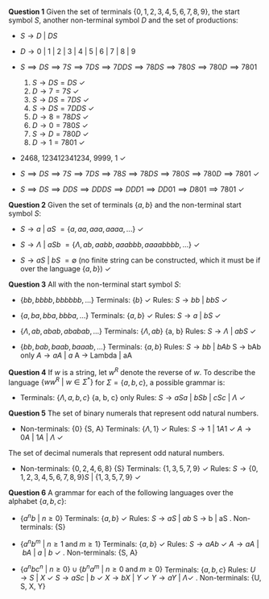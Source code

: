 **Question 1**
Given the set of terminals $\{0, 1, 2, 3, 4, 5, 6, 7, 8, 9\}$, the start symbol $S$, another non-terminal symbol $D$ and the set of productions:
- $S \rightarrow D\:|\:DS$
- $D \rightarrow 0\:|\:1\:|\:2\:|\:3\:|\:4\:|\:5\:|\:6\:|\:7\:|\:8\:|\:9$

- $S \implies DS \implies 7S \implies 7DS \implies 7DDS \implies 78DS \implies 780S \implies 780D \implies 7801$ 
  1. $S \rightarrow DS = DS$ <span class="tick">✓</span>
  2. $D \rightarrow 7 = 7S$ <span class="tick">✓</span>
  3. $S \rightarrow DS = 7DS$ <span class="tick">✓</span>
  4. $S \rightarrow DS = 7DDS$ <span class="tick">✓</span>
  5. $D \rightarrow 8 = 78DS$ <span class="tick">✓</span>
  6. $D \rightarrow 0 = 780S$ <span class="tick">✓</span>
  7. $S \rightarrow D = 780D$ <span class="tick">✓</span>
  8. $D \rightarrow 1 = 7801$ <span class="tick">✓</span>
- 2468, 123412341234, 9999, 1 <span class="tick">✓</span>
- $S \implies DS \implies 7S \implies 7DS \implies 78S \implies 78DS \implies 780S \implies 780D \implies 7801$ <span class="tick">✓</span>
- $S \implies DS \implies DDS \implies DDDS \implies DDD1 \implies DD01 \implies D801 \implies 7801$ <span class="tick">✓</span>

**Question 2**
Given the set of terminals $\{a, b\}$ and the non-terminal start symbol $S$:
- $S \rightarrow a \:|\: aS$
  $= \{a, aa, aaa, aaaa,...\}$ <span class="tick">✓</span>
  
- $S \rightarrow \Lambda \:|\: aSb$
  $= \{\Lambda, ab, aabb, aaabbb, aaaabbbb, ...\}$ <span class="tick">✓</span>
  
- $S \rightarrow aS \:|\: bS$
  $= \emptyset$ (no finite string can be constructed, which it must be if over the language $\{a,b\}$) <span class="tick">✓</span>

**Question 3**
All with the non-terminal start symbol $S$:
- $\{bb, bbbb, bbbbbb, ...\}$
  Terminals: $\{b\}$ <span class="tick">✓</span>
  Rules: $S \rightarrow bb \:|\: bbS$ <span class="tick">✓</span>
  
- $\{a, ba, bba, bbba, ...\}$
  Terminals: $\{a, b\}$ <span class="tick">✓</span>
  Rules: $S \rightarrow a \:|\: bS$ <span class="tick">✓</span>
  
- $\{\Lambda, ab, abab, ababab, ...\}$
  Terminals: $\{\Lambda, ab\}$ <span class="cross">{a, b}</span>
  Rules: $S \rightarrow \Lambda \:|\: abS$ <span class="tick">✓</span>
  
- $\{bb, bab, baab, baaab, ...\}$
  Terminals: $\{a, b\}$
  Rules: $S \rightarrow bb \:|\: bAb$ <span class="cross">S -> bAb only</span>
	     $A \rightarrow aA \:|\: a$ <span class="cross">A -> Lambda | aA</span>

**Question 4**
If $w$ is a string, let $w^R$ denote the reverse of $w$.
To describe the language $\{ww^R \:|\: w \in \Sigma^\ast\}$ for $\Sigma = \{a, b, c\}$, a possible grammar is:
- Terminals: $\{\Lambda, a, b, c\}$ <span class="cross">{a, b, c} only</span>
  Rules: $S \rightarrow aSa \:|\: bSb \:|\: cSc \:|\: \Lambda$ <span class="tick">✓</span>

**Question 5**
The set of binary numerals that represent odd natural numbers.
- Non-terminals: $\{0\}$ <span class="cross">{S, A}</span>
  Terminals: $\{\Lambda, 1\}$ <span class="tick">✓</span>
  Rules:  $S \rightarrow 1 \:|\: 1A1$ <span class="tick">✓</span>
	      $A \rightarrow 0A \:|\: 1A \:|\: \Lambda$ <span class="tick">✓</span>

The set of decimal numerals that represent odd natural numbers.
- Non-terminals: $\{0, 2, 4, 6, 8\}$ <span class="cross">{S}</span> 
  Terminals: $\{1, 3, 5, 7, 9\}$ <span class="tick">✓</span>
  Rules: $S \rightarrow \{0, 1, 2, 3, 4, 5, 6, 7, 8, 9\}S \:|\: \{1, 3, 5, 7, 9\}$ <span class="tick">✓</span>

**Question 6**
A grammar for each of the following languages over the alphabet $\{a, b, c\}$:
- $\{a^nb \:|\: n \geq 0\}$
  Terminals: $\{a, b\}$ <span class="tick">✓</span>
  Rules: $S \rightarrow aS \:|\: ab$ <span class="cross">S -> b | aS</span>
  <span class="cross">. Non-terminals: {S}</span>
  
- $\{a^nb^m \:|\: n \geq 1 \;\text{and}\; m \geq 1 \}$
  Terminals: $\{a, b\}$ <span class="tick">✓</span>
  Rules: $S \rightarrow aAb$ <span class="tick">✓</span>
	     $A \rightarrow aA \:|\: bA \:|\: a \:|\: b$ <span class="tick">✓</span>
<span class="cross">. Non-terminals: {S, A}</span>
  
- $\{a^nbc^n \:|\: n \geq 0\} \cup \{b^na^m \:|\: n \geq 0 \; \text{and} \; m \geq 0\}$ 
  Terminals: $\{a, b, c\}$ 
  Rules: $U \rightarrow S \:|\: X$ <span class="tick">✓</span>
	      $S \rightarrow aSc \:|\: b$ <span class="tick">✓</span>
	      $X \rightarrow bX \:|\: Y$ <span class="tick">✓</span>
	      $Y \rightarrow aY \:|\: \Lambda$<span class="tick">✓</span>
<span class="cross">. Non-terminals: {U, S, X, Y}</span>